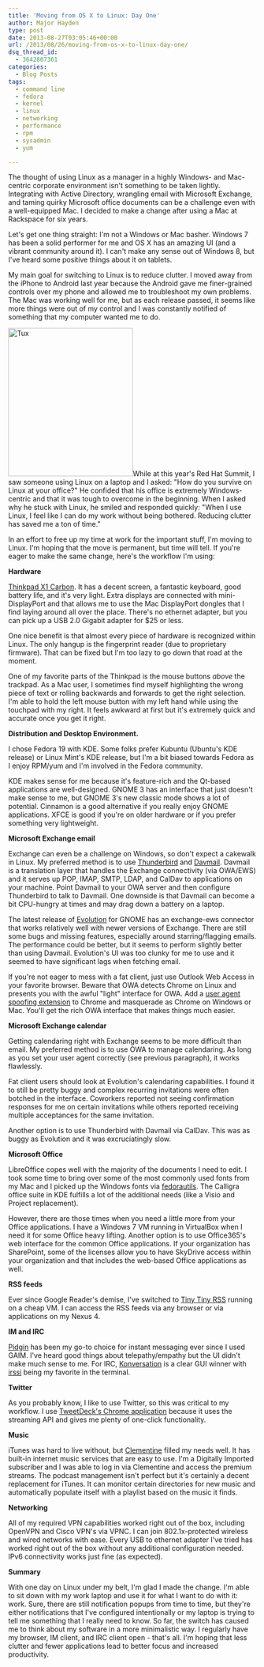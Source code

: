 ```yaml
---
title: 'Moving from OS X to Linux: Day One'
author: Major Hayden
type: post
date: 2013-08-27T03:05:46+00:00
url: /2013/08/26/moving-from-os-x-to-linux-day-one/
dsq_thread_id:
  - 3642807361
categories:
  - Blog Posts
tags:
  - command line
  - fedora
  - kernel
  - linux
  - networking
  - performance
  - rpm
  - sysadmin
  - yum

---
```

The thought of using Linux as a manager in a highly Windows- and Mac-centric corporate environment isn't something to be taken lightly. Integrating with Active Directory, wrangling email with Microsoft Exchange, and taming quirky Microsoft office documents can be a challenge even with a well-equipped Mac. I decided to make a change after using a Mac at Rackspace for six years.

Let's get one thing straight: I'm not a Windows or Mac basher. Windows 7 has been a solid performer for me and OS X has an amazing UI (and a vibrant community around it). I can't make any sense out of Windows 8, but I've heard some positive things about it on tablets.

My main goal for switching to Linux is to reduce clutter. I moved away from the iPhone to Android last year because the Android gave me finer-grained controls over my phone and allowed me to troubleshoot my own problems. The Mac was working well for me, but as each release passed, it seems like more things were out of my control and I was constantly notified of something that my computer wanted me to do.

[<img src="http://major.io/wp-content/uploads/2013/08/Tux-253x300.png" alt="Tux" width="253" height="300" class="alignright size-medium wp-image-4556" srcset="/wp-content/uploads/2013/08/Tux-253x300.png 253w, /wp-content/uploads/2013/08/Tux.png 265w" sizes="(max-width: 253px) 100vw, 253px" />][1]While at this year's Red Hat Summit, I saw someone using Linux on a laptop and I asked: "How do you survive on Linux at your office?" He confided that his office is extremely Windows-centric and that it was tough to overcome in the beginning. When I asked why he stuck with Linux, he smiled and responded quickly: "When I use Linux, I feel like I can do my work without being bothered. Reducing clutter has saved me a ton of time."

In an effort to free up my time at work for the important stuff, I'm moving to Linux. I'm hoping that the move is permanent, but time will tell. If you're eager to make the same change, here's the workflow I'm using:

**Hardware**

[Thinkpad X1 Carbon][2]. It has a decent screen, a fantastic keyboard, good battery life, and it's very light. Extra displays are connected with mini-DisplayPort and that allows me to use the Mac DisplayPort dongles that I find laying around all over the place. There's no ethernet adapter, but you can pick up a USB 2.0 Gigabit adapter for $25 or less.

One nice benefit is that almost every piece of hardware is recognized within Linux. The only hangup is the fingerprint reader (due to proprietary firmware). That can be fixed but I'm too lazy to go down that road at the moment.

One of my favorite parts of the Thinkpad is the mouse buttons _above_ the trackpad. As a Mac user, I sometimes find myself highlighting the wrong piece of text or rolling backwards and forwards to get the right selection. I'm able to hold the left mouse button with my left hand while using the touchpad with my right. It feels awkward at first but it's extremely quick and accurate once you get it right.

**Distribution and Desktop Environment.**

I chose Fedora 19 with KDE. Some folks prefer Kubuntu (Ubuntu's KDE release) or Linux Mint's KDE release, but I'm a bit biased towards Fedora as I enjoy RPM/yum and I'm involved in the Fedora community.

KDE makes sense for me because it's feature-rich and the Qt-based applications are well-designed. GNOME 3 has an interface that just doesn't make sense to me, but GNOME 3's new classic mode shows a lot of potential. Cinnamon is a good alternative if you really enjoy GNOME applications. XFCE is good if you're on older hardware or if you prefer something very lightweight.

**Microsoft Exchange email**

Exchange can even be a challenge on Windows, so don't expect a cakewalk in Linux. My preferred method is to use [Thunderbird][3] and [Davmail][4]. Davmail is a translation layer that handles the Exchange connectivity (via OWA/EWS) and it serves up POP, IMAP, SMTP, LDAP, and CalDav to applications on your machine. Point Davmail to your OWA server and then configure Thunderbird to talk to Davmail. One downside is that Davmail can become a bit CPU-hungry at times and may drag down a battery on a laptop.

The latest release of [Evolution][5] for GNOME has an exchange-ews connector that works relatively well with newer versions of Exchange. There are still some bugs and missing features, especially around starring/flagging emails. The performance could be better, but it seems to perform slightly better than using Davmail. Evolution's UI was too clunky for me to use and it seemed to have significant lags when fetching email.

If you're not eager to mess with a fat client, just use Outlook Web Access in your favorite browser. Beware that OWA detects Chrome on Linux and presents you with the awful "light" interface for OWA. Add a [user agent spoofing extension][6] to Chrome and masquerade as Chrome on Windows or Mac. You'll get the rich OWA interface that makes things much easier.

**Microsoft Exchange calendar**

Getting calendaring right with Exchange seems to be more difficult than email. My preferred method is to use OWA to manage calendaring. As long as you set your user agent correctly (see previous paragraph), it works flawlessly.

Fat client users should look at Evolution's calendaring capabilities. I found it to still be pretty buggy and complex recurring invitations were often botched in the interface. Coworkers reported not seeing confirmation responses for me on certain invitations while others reported receiving multiple acceptances for the same invitation.

Another option is to use Thunderbird with Davmail via CalDav. This was as buggy as Evolution and it was excruciatingly slow.

**Microsoft Office**

LibreOffice copes well with the majority of the documents I need to edit. I took some time to bring over some of the most commonly used fonts from my Mac and I picked up the Windows fonts via [fedorautils][7]. The Calligra office suite in KDE fulfills a lot of the additional needs (like a Visio and Project replacement).

However, there are those times when you need a little more from your Office applications. I have a Windows 7 VM running in VirtualBox when I need it for some Office heavy lifting. Another option is to use Office365's web interface for the common Office applications. If your organization has SharePoint, some of the licenses allow you to have SkyDrive access within your organization and that includes the web-based Office applications as well.

**RSS feeds**

Ever since Google Reader's demise, I've switched to [Tiny Tiny RSS][8] running on a cheap VM. I can access the RSS feeds via any browser or via applications on my Nexus 4.

**IM and IRC**

[Pidgin][9] has been my go-to choice for instant messaging ever since I used GAIM. I've heard good things about telepathy/empathy but the UI didn't make much sense to me. For IRC, [Konversation][10] is a clear GUI winner with [irssi][11] being my favorite in the terminal.

**Twitter**

As you probably know, I like to use Twitter, so this was critical to my workflow. I use [TweetDeck's Chrome application][12] because it uses the streaming API and gives me plenty of one-click functionality.

**Music**

iTunes was hard to live without, but [Clementine][13] filled my needs well. It has built-in internet music services that are easy to use. I'm a Digitally Imported subscriber and I was able to log in via Clementine and access the premium streams. The podcast management isn't perfect but it's certainly a decent replacement for iTunes. It can monitor certain directories for new music and automatically populate itself with a playlist based on the music it finds.

**Networking**

All of my required VPN capabilities worked right out of the box, including OpenVPN and Cisco VPN's via VPNC. I can join 802.1x-protected wireless and wired networks with ease. Every USB to ethernet adapter I've tried has worked right out of the box without any additional configuration needed. IPv6 connectivity works just fine (as expected).

**Summary**

With one day on Linux under my belt, I'm glad I made the change. I'm able to sit down with my work laptop and use it for what I want to do with it: work. Sure, there are still notification popups from time to time, but they're either notifications that I've configured intentionally or my laptop is trying to tell me something that I really need to know. So far, the switch has caused me to think about my software in a more minimalistic way. I regularly have my browser, IM client, and IRC client open - that's all. I'm hoping that less clutter and fewer applications lead to better focus and increased productivity.

 [1]: http://major.io/wp-content/uploads/2013/08/Tux.png
 [2]: http://shop.lenovo.com/us/en/laptops/thinkpad/x-series/x1-carbon/
 [3]: http://www.mozilla.org/en-US/thunderbird/
 [4]: http://davmail.sourceforge.net/download.html
 [5]: https://projects.gnome.org/evolution/
 [6]: https://chrome.google.com/webstore/detail/user-agent-switcher-for-c/djflhoibgkdhkhhcedjiklpkjnoahfmg
 [7]: http://satya164.github.io/fedorautils/
 [8]: http://tt-rss.org/redmine/projects/tt-rss/wiki
 [9]: http://www.pidgin.im/
 [10]: http://konversation.kde.org/
 [11]: http://www.irssi.org/
 [12]: https://chrome.google.com/webstore/detail/tweetdeck/hbdpomandigafcibbmofojjchbcdagbl?hl=en-US
 [13]: http://www.clementine-player.org/
